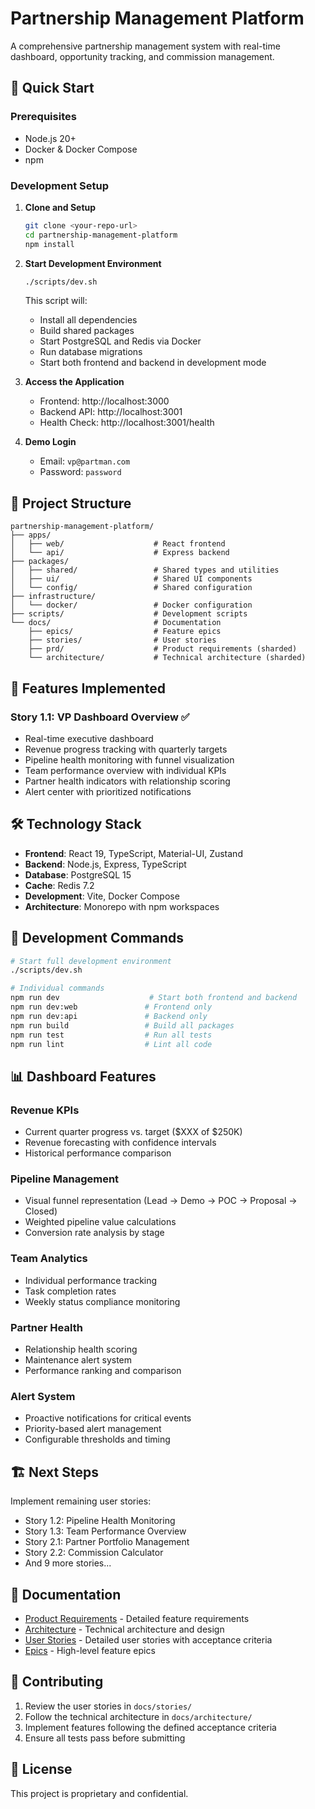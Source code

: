 # Partnership Management Platform

A comprehensive partnership management system with real-time dashboard, opportunity tracking, and commission management.

## 🚀 Quick Start

### Prerequisites
- Node.js 20+
- Docker & Docker Compose
- npm

### Development Setup

1. **Clone and Setup**
   ```bash
   git clone <your-repo-url>
   cd partnership-management-platform
   npm install
   ```

2. **Start Development Environment**
   ```bash
   ./scripts/dev.sh
   ```
   This script will:
   - Install all dependencies
   - Build shared packages
   - Start PostgreSQL and Redis via Docker
   - Run database migrations
   - Start both frontend and backend in development mode

3. **Access the Application**
   - Frontend: http://localhost:3000
   - Backend API: http://localhost:3001
   - Health Check: http://localhost:3001/health

4. **Demo Login**
   - Email: `vp@partman.com`
   - Password: `password`

## 📁 Project Structure

```
partnership-management-platform/
├── apps/
│   ├── web/                    # React frontend
│   └── api/                    # Express backend
├── packages/
│   ├── shared/                 # Shared types and utilities
│   ├── ui/                     # Shared UI components
│   └── config/                 # Shared configuration
├── infrastructure/
│   └── docker/                 # Docker configuration
├── scripts/                    # Development scripts
└── docs/                       # Documentation
    ├── epics/                  # Feature epics
    ├── stories/                # User stories
    ├── prd/                    # Product requirements (sharded)
    └── architecture/           # Technical architecture (sharded)
```

## 🎯 Features Implemented

### Story 1.1: VP Dashboard Overview ✅
- Real-time executive dashboard
- Revenue progress tracking with quarterly targets
- Pipeline health monitoring with funnel visualization
- Team performance overview with individual KPIs
- Partner health indicators with relationship scoring
- Alert center with prioritized notifications

## 🛠️ Technology Stack

- **Frontend**: React 19, TypeScript, Material-UI, Zustand
- **Backend**: Node.js, Express, TypeScript
- **Database**: PostgreSQL 15
- **Cache**: Redis 7.2
- **Development**: Vite, Docker Compose
- **Architecture**: Monorepo with npm workspaces

## 🔧 Development Commands

```bash
# Start full development environment
./scripts/dev.sh

# Individual commands
npm run dev                    # Start both frontend and backend
npm run dev:web               # Frontend only
npm run dev:api               # Backend only
npm run build                 # Build all packages
npm run test                  # Run all tests
npm run lint                  # Lint all code
```

## 📊 Dashboard Features

### Revenue KPIs
- Current quarter progress vs. target ($XXX of $250K)
- Revenue forecasting with confidence intervals
- Historical performance comparison

### Pipeline Management
- Visual funnel representation (Lead → Demo → POC → Proposal → Closed)
- Weighted pipeline value calculations
- Conversion rate analysis by stage

### Team Analytics
- Individual performance tracking
- Task completion rates
- Weekly status compliance monitoring

### Partner Health
- Relationship health scoring
- Maintenance alert system
- Performance ranking and comparison

### Alert System
- Proactive notifications for critical events
- Priority-based alert management
- Configurable thresholds and timing

## 🏗️ Next Steps

Implement remaining user stories:
- Story 1.2: Pipeline Health Monitoring
- Story 1.3: Team Performance Overview
- Story 2.1: Partner Portfolio Management
- Story 2.2: Commission Calculator
- And 9 more stories...

## 📖 Documentation

- [Product Requirements](docs/prd/) - Detailed feature requirements
- [Architecture](docs/architecture/) - Technical architecture and design
- [User Stories](docs/stories/) - Detailed user stories with acceptance criteria
- [Epics](docs/epics/) - High-level feature epics

## 🤝 Contributing

1. Review the user stories in `docs/stories/`
2. Follow the technical architecture in `docs/architecture/`
3. Implement features following the defined acceptance criteria
4. Ensure all tests pass before submitting

## 📝 License

This project is proprietary and confidential.